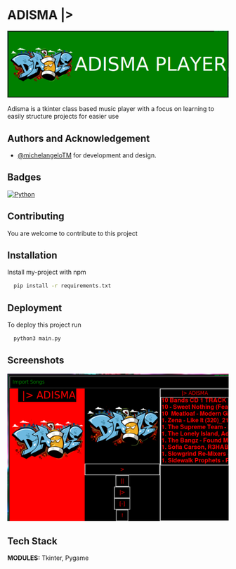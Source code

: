 
# ADISMA |>
<img src="coprate/screenshots/entrance.png">

Adisma is a tkinter class based music player with a focus on learning
to easily structure projects for easier use



## Authors and Acknowledgement

- [@michelangeloTM](https://www.github.com/katherinepeterson) for development and design.

  
## Badges




[![Python](https://img.shields.io/badge/python-v3.7-blue)]()

## Contributing

You are welcome to contribute to this project



  
## Installation 

Install my-project with npm

```bash 
  pip install -r requirements.txt
```
    
## Deployment

To deploy this project run

```bash
  python3 main.py
```

  
## Screenshots

<img src="coprate/screenshots/player.png">

  
## Tech Stack

**MODULES:** Tkinter, Pygame
